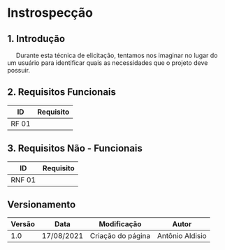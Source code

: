 # Instrospecção

## 1. Introdução
<p style="text-indent: 20px; align = "justify"> Durante esta técnica de elicitação, tentamos nos imaginar no lugar do um usuário para identificar quais as necessidades que o projeto deve possuir. </p>



## 2. Requisitos Funcionais

| ID | Requisito | 
|--|--|
| RF 01 |  | 

## 3. Requisitos Não - Funcionais
| ID | Requisito | 
|--|--|
| RNF 01 |  | 


## Versionamento

<center>

| Versão | Data | Modificação | Autor |
|--|--|--|--|
| 1.0 | 17/08/2021 | Criação do página | Antônio Aldisio |


</center>